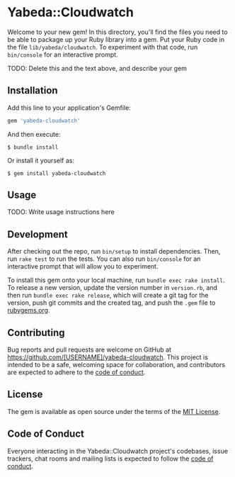 # Yabeda::Cloudwatch

Welcome to your new gem! In this directory, you'll find the files you need to be able to package up your Ruby library into a gem. Put your Ruby code in the file `lib/yabeda/cloudwatch`. To experiment with that code, run `bin/console` for an interactive prompt.

TODO: Delete this and the text above, and describe your gem

## Installation

Add this line to your application's Gemfile:

```ruby
gem 'yabeda-cloudwatch'
```

And then execute:

    $ bundle install

Or install it yourself as:

    $ gem install yabeda-cloudwatch

## Usage

TODO: Write usage instructions here

## Development

After checking out the repo, run `bin/setup` to install dependencies. Then, run `rake test` to run the tests. You can also run `bin/console` for an interactive prompt that will allow you to experiment.

To install this gem onto your local machine, run `bundle exec rake install`. To release a new version, update the version number in `version.rb`, and then run `bundle exec rake release`, which will create a git tag for the version, push git commits and the created tag, and push the `.gem` file to [rubygems.org](https://rubygems.org).

## Contributing

Bug reports and pull requests are welcome on GitHub at https://github.com/[USERNAME]/yabeda-cloudwatch. This project is intended to be a safe, welcoming space for collaboration, and contributors are expected to adhere to the [code of conduct](https://github.com/[USERNAME]/yabeda-cloudwatch/blob/main/CODE_OF_CONDUCT.md).

## License

The gem is available as open source under the terms of the [MIT License](https://opensource.org/licenses/MIT).

## Code of Conduct

Everyone interacting in the Yabeda::Cloudwatch project's codebases, issue trackers, chat rooms and mailing lists is expected to follow the [code of conduct](https://github.com/[USERNAME]/yabeda-cloudwatch/blob/main/CODE_OF_CONDUCT.md).
